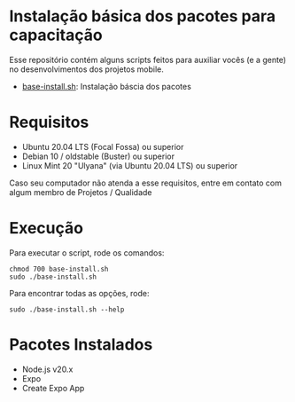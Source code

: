 # Instalação básica dos pacotes para capacitação

Esse repositório contém alguns scripts feitos para auxiliar vocês (e a gente) no desenvolvimentos dos projetos mobile.
 - [base-install.sh](#Execução): Instalação báscia dos pacotes

# Requisitos
 - Ubuntu 20.04 LTS (Focal Fossa) ou superior
 - Debian 10 / oldstable (Buster) ou superior
 - Linux Mint 20 "Ulyana" (via Ubuntu 20.04 LTS) ou superior

Caso seu computador não atenda a esse requisitos, entre em contato com algum membro de Projetos / Qualidade

# Execução
Para executar o script, rode os comandos:
```
chmod 700 base-install.sh
sudo ./base-install.sh
```

Para encontrar todas as opções, rode:
```
sudo ./base-install.sh --help
```
# Pacotes Instalados
 - Node.js v20.x
 - Expo
 - Create Expo App

